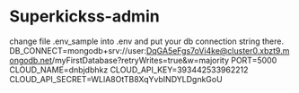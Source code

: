# Superkickss-admin
change file .env_sample into .env and put your db connection string there.
DB_CONNECT=mongodb+srv://user:DqGA5eFgs7oVi4ke@cluster0.xbzt9.mongodb.net/myFirstDatabase?retryWrites=true&w=majority
PORT=5000
CLOUD_NAME=dnbjdbhkz
CLOUD_API_KEY=393442533962212
CLOUD_API_SECRET=WLlA8OtTB8XqYvbINDYLDgnkGoU
